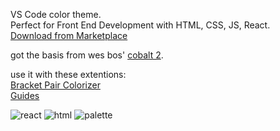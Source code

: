 VS Code color theme.   
Perfect for Front End Development with HTML, CSS, JS, React.   
[Download from Marketplace](https://marketplace.visualstudio.com/items?itemName=sinaburow.theme-hein)    


got the basis from wes bos' [cobalt 2](https://github.com/wesbos/cobalt2).

use it with these extentions:   
[Bracket Pair Colorizer](https://marketplace.visualstudio.com/items?itemName=CoenraadS.bracket-pair-colorizer)   
[Guides](https://marketplace.visualstudio.com/items?itemName=spywhere.guides)


![react](https://raw.githubusercontent.com/sinacodes/hein/master/img/react.png "react")
![html](https://raw.githubusercontent.com/sinacodes/hein/master/img/html.png "html")
![palette](https://raw.githubusercontent.com/sinacodes/hein/master/img/palette.png "palette")
